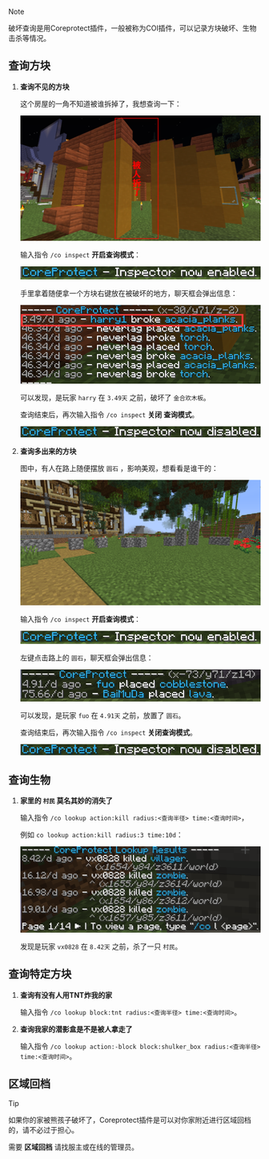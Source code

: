 > [!note]
> 破坏查询是用Coreprotect插件，一般被称为COI插件，可以记录方块破坏、生物击杀等情况。

## 查询方块

1. **查询不见的方块**

    这个房屋的一角不知道被谁拆掉了，我想查询一下：

    ![被破坏的房屋](pics/coi1.png)

    输入指令 `/co inspect` **开启查询模式**：

    ![开启查询模式后的提示](pics/coiopen.png)

    手里拿着随便拿一个方块右键放在被破坏的地方，聊天框会弹出信息：

    ![查询破坏信息](pics/coi2.png)

    可以发现，是玩家 `harry` 在 `3.49天` 之前，破坏了 `金合欢木板`。

    查询结束后，再次输入指令 `/co inspect` **关闭** **查询模式**。

    ![关闭查询模式后的提示](pics/coiclose.png)

2. **查询多出来的方块**

    图中，有人在路上随便摆放 `圆石` ，影响美观，想看看是谁干的：

    ![随意乱放的圆石](pics/coi3.png)

    输入指令 `/co inspect` **开启查询模式**：

    ![开启查询模式后的提示](pics/coiopen.png)

    左键点击路上的 `圆石`，聊天框会弹出信息：

    ![查询放置信息](pics/coi4.png)

    可以发现，是玩家 `fuo` 在 `4.91天` 之前，放置了 `圆石`。

    查询结束后，再次输入指令 `/co inspect` **关闭查询模式**。

    ![关闭查询模式后的提示](pics/coiclose.png)

## 查询生物

1. **家里的 `村民` 莫名其妙的消失了**

    输入指令 `/co lookup action:kill radius:<查询半径> time:<查询时间>`，

    例如 `co lookup action:kill radius:3 time:10d`：

    ![查询生物信息](pics/coi5.png)

    发现是玩家 `vx0828` 在 `8.42天` 之前，杀了一只 `村民`。

## 查询特定方块

1. **查询有没有人用TNT炸我的家**

    输入指令 `/co lookup block:tnt radius:<查询半径> time:<查询时间>`。

2. **查询我家的潜影盒是不是被人拿走了**

    输入指令 `/co lookup action:-block block:shulker_box radius:<查询半径> time:<查询时间>`。

## 区域回档

> [!tip]
> 如果你的家被熊孩子破坏了，Coreprotect插件是可以对你家附近进行区域回档的，请不必过于担心。

需要 **区域回档** 请找服主或在线的管理员。